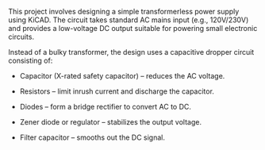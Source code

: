 This project involves designing a simple transformerless power supply using KiCAD. The circuit takes standard AC mains input (e.g., 120V/230V) and provides a low-voltage DC output suitable for powering small electronic circuits.

Instead of a bulky transformer, the design uses a capacitive dropper circuit consisting of:

- Capacitor (X-rated safety capacitor) – reduces the AC voltage.

- Resistors – limit inrush current and discharge the capacitor.

- Diodes – form a bridge rectifier to convert AC to DC.

- Zener diode or regulator – stabilizes the output voltage.

- Filter capacitor – smooths out the DC signal.

